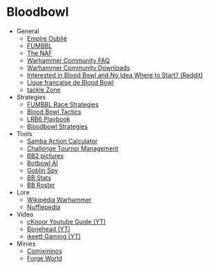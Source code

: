 # Bloodbowl

* General
  * [Empire Oublié](http://empireoublie.free.fr/)
  * [FUMBBL](https://fumbbl.com/)
  * [The NAF](https://www.thenaf.net/)
  * [Warhammer Community FAQ](https://www.warhammer-community.com/faqs/?=#blood-bowl)
  * [Warhammer Community Downloads](https://www.warhammer-community.com/downloads/#blood-bowl)
  * [Interested in Blood Bowl and No Idea Where to Start? (Reddit)](https://www.reddit.com/r/bloodbowl/comments/d86f0a/interested_in_blood_bowl_and_no_idea_where_to/)
  * [Ligue française de Blood Bowl](https://ligue-bloodbowl.fr/)
  * [tackle Zone](http://thetacklezone.net/)
* Strategies
  * [FUMBBL Race Strategies](https://fumbbl.com/help:BB20RaceStrategy)
  * [Blood Bowl Tactics](https://bbtactics.com/)
  * [LRB6 Playbook](http://www.plasmoids.dk/bbowl/LRB6Playbooks.htm)
  * [Bloodbowl Strategies](https://bloodbowlstrategies.com/fr/)
* Tools
  * [Samba Action Calculator](http://www.elyoukey.com/sac/)
  * [Challonge Tournoi Management](https://challonge.com/fr)
  * [BB2 pictures](http://download.cyanide-studio.com/images-bb2/)
  * [Botbowl AI](https://github.com/njustesen/botbowl)
  * [Goblin Spy](https://www.mordrek.com/gspy/)
  * [BB Stats](https://www.mordrek.com/BB2Stats/)
  * [BB Roster](https://bbroster.com/)
* Lore
  * [Wikipédia Warhammer](https://fr.wikipedia.org/wiki/Warhammer)
  * [Nufflepedia](https://blood-bowl.fandom.com/wiki/Blood_Bowl_Wiki)
* Video
  * [cKnoor Youtube Guide (YT)](https://www.youtube.com/watch?v=WrU7dU1HSds&list=PLSJ6kwwJv4Nq12RPHARCNSpIJ7162MANH)
  * [Bonehead (YT)](https://www.youtube.com/@BoneheadPodcast)
  * [ikeett Gaming (YT)](https://www.youtube.com/@ikeettgaming)
* Minies
  * [Comixininos](https://www.comixininos.com/)
  * [Forge World](https://www.forgeworld.co.uk/)
